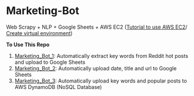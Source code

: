 # Marketing-Bot

Web Scrapy + NLP + Google Sheets + AWS EC2
([Tutorial to use AWS EC2](https://medium.com/automation-generation/step-by-step-guide-to-run-a-simple-trading-algorithm-in-the-cloud-using-python-alpaca-and-aws-34c899b678b0)/ [Create virtual environment](https://github.com/googlesamples/assistant-sdk-python/issues/236 
))



**To Use This Repo**
1. [Marketing_Bot_1](https://github.com/AddyZhang/Marketing-Bot/tree/master/Marketing_Bot_1): Automatically extract key words from Reddit hot posts and upload to Google Sheets
2. [Marketing_Bot_2](https://github.com/AddyZhang/Marketing-Bot/tree/master/Marketing_Bot_2): Automatically upload date, title and url to Google Sheets
3. [Marketing_Bot_3](https://github.com/AddyZhang/Marketing-Bot/tree/master/Marketing_Bot_3): Automatically upload key words and popular posts to AWS DynamoDB (NoSQL Database)


